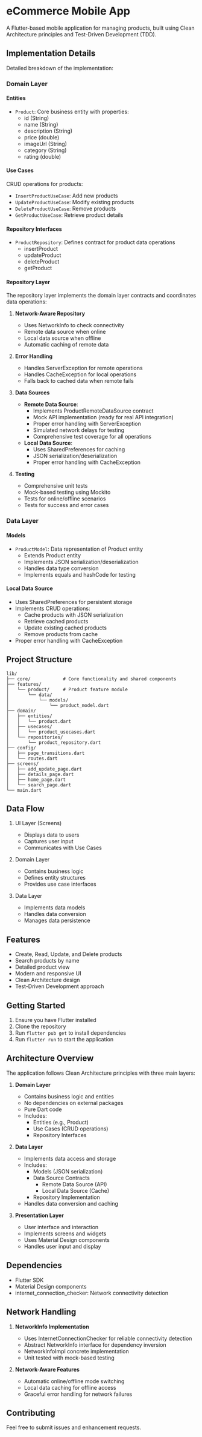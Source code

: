 # eCommerce Mobile App

A Flutter-based mobile application for managing products, built using Clean Architecture principles and Test-Driven Development (TDD).

## Implementation Details

Detailed breakdown of the implementation:

### Domain Layer

#### Entities
- `Product`: Core business entity with properties:
  - id (String)
  - name (String)
  - description (String)
  - price (double)
  - imageUrl (String)
  - category (String)
  - rating (double)

#### Use Cases
CRUD operations for products:
- `InsertProductUseCase`: Add new products
- `UpdateProductUseCase`: Modify existing products
- `DeleteProductUseCase`: Remove products
- `GetProductUseCase`: Retrieve product details

#### Repository Interfaces
- `ProductRepository`: Defines contract for product data operations
  - insertProduct
  - updateProduct
  - deleteProduct
  - getProduct

#### Repository Layer

The repository layer implements the domain layer contracts and coordinates data operations:

1. **Network-Aware Repository**
   - Uses NetworkInfo to check connectivity
   - Remote data source when online
   - Local data source when offline
   - Automatic caching of remote data

2. **Error Handling**
   - Handles ServerException for remote operations
   - Handles CacheException for local operations
   - Falls back to cached data when remote fails

3. **Data Sources**
   - **Remote Data Source**:
     - Implements ProductRemoteDataSource contract
     - Mock API implementation (ready for real API integration)
     - Proper error handling with ServerException
     - Simulated network delays for testing
     - Comprehensive test coverage for all operations
   - **Local Data Source**:
     - Uses SharedPreferences for caching
     - JSON serialization/deserialization
     - Proper error handling with CacheException

4. **Testing**
   - Comprehensive unit tests
   - Mock-based testing using Mockito
   - Tests for online/offline scenarios
   - Tests for success and error cases

### Data Layer

#### Models
- `ProductModel`: Data representation of Product entity
  - Extends Product entity
  - Implements JSON serialization/deserialization
  - Handles data type conversion
  - Implements equals and hashCode for testing

#### Local Data Source
- Uses SharedPreferences for persistent storage
- Implements CRUD operations:
  - Cache products with JSON serialization
  - Retrieve cached products
  - Update existing cached products
  - Remove products from cache
- Proper error handling with CacheException

## Project Structure

```
lib/
├── core/            # Core functionality and shared components
├── features/
│   └── product/     # Product feature module
│       └── data/
│           └── models/
│               └── product_model.dart
├── domain/
│   ├── entities/
│   │   └── product.dart
│   ├── usecases/
│   │   └── product_usecases.dart
│   └── repositories/
│       └── product_repository.dart
├── config/
│   ├── page_transitions.dart
│   └── routes.dart
├── screens/
│   ├── add_update_page.dart
│   ├── details_page.dart
│   ├── home_page.dart
│   └── search_page.dart
└── main.dart
```

## Data Flow

1. UI Layer (Screens)
   - Displays data to users
   - Captures user input
   - Communicates with Use Cases

2. Domain Layer
   - Contains business logic
   - Defines entity structures
   - Provides use case interfaces

3. Data Layer
   - Implements data models
   - Handles data conversion
   - Manages data persistence

## Features

- Create, Read, Update, and Delete products
- Search products by name
- Detailed product view
- Modern and responsive UI
- Clean Architecture design
- Test-Driven Development approach

## Getting Started

1. Ensure you have Flutter installed
2. Clone the repository
3. Run `flutter pub get` to install dependencies
4. Run `flutter run` to start the application

## Architecture Overview

The application follows Clean Architecture principles with three main layers:

1. **Domain Layer**
   - Contains business logic and entities
   - No dependencies on external packages
   - Pure Dart code
   - Includes:
     - Entities (e.g., Product)
     - Use Cases (CRUD operations)
     - Repository Interfaces

2. **Data Layer**
   - Implements data access and storage
   - Includes:
     - Models (JSON serialization)
     - Data Source Contracts
       - Remote Data Source (API)
       - Local Data Source (Cache)
     - Repository Implementation
   - Handles data conversion and caching

3. **Presentation Layer**
   - User interface and interaction
   - Implements screens and widgets
   - Uses Material Design components
   - Handles user input and display

## Dependencies

- Flutter SDK
- Material Design components
- internet_connection_checker: Network connectivity detection

## Network Handling

1. **NetworkInfo Implementation**
   - Uses InternetConnectionChecker for reliable connectivity detection
   - Abstract NetworkInfo interface for dependency inversion
   - NetworkInfoImpl concrete implementation
   - Unit tested with mock-based testing

2. **Network-Aware Features**
   - Automatic online/offline mode switching
   - Local data caching for offline access
   - Graceful error handling for network failures

## Contributing

Feel free to submit issues and enhancement requests.
